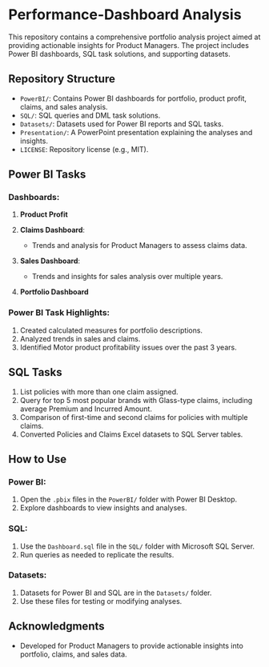 # Performance-Dashboard Analysis

This repository contains a comprehensive portfolio analysis project aimed at providing actionable insights for Product Managers. The project includes Power BI dashboards, SQL task solutions, and supporting datasets.

## Repository Structure
- `PowerBI/`: Contains Power BI dashboards for portfolio, product profit, claims, and sales analysis.
- `SQL/`: SQL queries and DML task solutions.
- `Datasets/`: Datasets used for Power BI reports and SQL tasks.
- `Presentation/`: A PowerPoint presentation explaining the analyses and insights.
- `LICENSE`: Repository license (e.g., MIT).

## Power BI Tasks
### Dashboards:
1. **Product Profit**

2. **Claims Dashboard**:
   - Trends and analysis for Product Managers to assess claims data.

3. **Sales Dashboard**:
   - Trends and insights for sales analysis over multiple years.

4. **Portfolio Dashboard**

### Power BI Task Highlights:
1. Created calculated measures for portfolio descriptions.
2. Analyzed trends in sales and claims.
3. Identified Motor product profitability issues over the past 3 years.

## SQL Tasks
1. List policies with more than one claim assigned.
2. Query for top 5 most popular brands with Glass-type claims, including average Premium and Incurred Amount.
3. Comparison of first-time and second claims for policies with multiple claims.
4. Converted Policies and Claims Excel datasets to SQL Server tables.

## How to Use
### Power BI:
1. Open the `.pbix` files in the `PowerBI/` folder with Power BI Desktop.
2. Explore dashboards to view insights and analyses.

### SQL:
1. Use the `Dashboard.sql` file in the `SQL/` folder with Microsoft SQL Server.
2. Run queries as needed to replicate the results.

### Datasets:
1. Datasets for Power BI and SQL are in the `Datasets/` folder.
2. Use these files for testing or modifying analyses.

## Acknowledgments
- Developed for Product Managers to provide actionable insights into portfolio, claims, and sales data.
